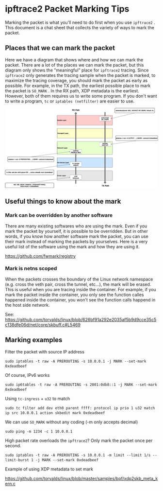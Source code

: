 # ipftrace2 Packet Marking Tips

Marking the packet is what you'll need to do first when you use `ipftrace2` . This document is a chat sheet that collects the variety of ways to mark the packet.

## Places that we can mark the packet

Here we have a diagram that shows where and how we can mark the packet. There are a lot of the places we can mark the packet, but this diagram only shows the "meaningful" place for `ipftrace2` tracing. Since `ipftrace2` only generates the tracing sample when the packet is marked, to maximize the tracing coverage, you should mark the packet as early as possible. For example, in the TX path, the earliest possible place to mark the packet is `SO_MARK` . In the RX path,  XDP metadata is the earliest. However, both of them requires us to write some program. If you don't want to write a program, `tc` or `iptables (netfilter)` are easier to use.

![ipftrace2_marking.drawio.pdf](ipftrace2_marking.drawio.png)

## Useful things to know about the mark

### Mark can be overridden by another software

There are many existing softwares who are using the mark. Even if you mark the packet by yourself, it is possible to be overridden. But in other words, if you know how another software mark the packet, you can use their mark instead of marking the packets by yourselves. Here is a very useful list of the software using the mark and how they are using it.

https://github.com/fwmark/registry

### Mark is netns scoped

When the packets crosses the boundary of the Linux network namespace (e.g. cross the veth pair, cross the tunnel, etc...), the mark will be erased. This is useful when you are tracing inside the container. For example, if you mark the packet inside the container, you only see the function calles happened inside the container, you won't see the function calls happend in the host side network.

See: https://github.com/torvalds/linux/blob/626bf91a292e2035af5b9d9cce35c5c138dfe06d/net/core/skbuff.c#L5469

## Marking examples

Filter the packet with source IP address

```
sudo iptables -t raw -A PREROUTING -s 10.0.0.1 -j MARK --set-mark 0xdeadbeef
```

Of course, IPv6 works

```
sudo ip6tables -t raw -A PREROUTING -s 2001:0db8::1 -j MARK --set-mark 0xdeadbeef
```

Using `tc-ingress` + `u32` to match

```
sudo tc filter add dev eth0 parent ffff: protocol ip prio 1 u32 match ip src 10.0.0.1 action skbedit mark 0xdeadbeef
```

We can use `SO_MARK` without any coding (-m only accepts decimal)

```
sudo ping -m 1234 -c 1 10.0.0.1
```

High packet rate overloads the `ipftrace2`? Only mark the packet once per second.

```
sudo iptables -t raw -A PREROUTING -s 10.0.0.1 -m limit --limit 1/s --limit-burst 1 -j MARK --set-mark 0xdeadbeef
```

Example of using XDP metadata to set mark

https://github.com/torvalds/linux/blob/master/samples/bpf/xdp2skb_meta_kern.c

